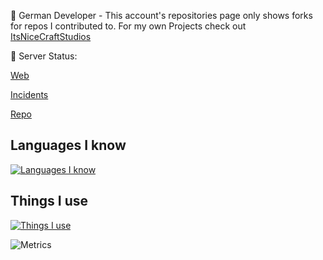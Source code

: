 👋 German Developer - This account's repositories page only shows forks for repos I contributed to. For my own Projects check out [ItsNiceCraftStudios](https://github.com/itsnicecraftstudios)


📡 Server Status: 

[Web](https://status.itsnicecraft.eu) 

[Incidents](https://github.com/itsnicecraft/status/issues)

[Repo](https://github.com/itsnicecraft/status) 


## Languages I know
[![Languages I know](https://skillicons.dev/icons?i=py,bash)](https://github.com/itsnicecraft)

## Things I use

[![Things I use](https://skillicons.dev/icons?i=vscode,visualstudio,idea,twitter,raspberrypi,nodejs,mongodb,linux,heroku,grafana,github,gitlab,gcp,aws,azure,fediverse,mastodon,discord,cloudflare,androidstudio)](https://github.com/itsnicecraft)


![Metrics](https://github-readme-stats.vercel.app/api?username=itsnicecraft&count_private=true&show_icons=true&theme=algolia)
